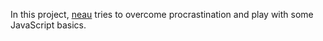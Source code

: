 In this project, [neau](https://github.com/neau) tries to overcome procrastination and play with some JavaScript basics.
